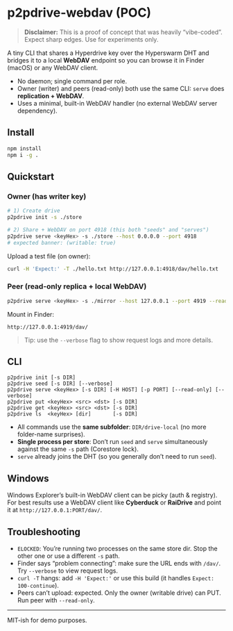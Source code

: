 # p2pdrive-webdav (POC)

> **Disclaimer:** This is a proof of concept that was heavily “vibe-coded”. Expect sharp edges. Use for experiments only.

A tiny CLI that shares a Hyperdrive key over the Hyperswarm DHT and bridges it to a local **WebDAV** endpoint so you can browse it in Finder (macOS) or any WebDAV client.

- No daemon; single command per role.
- Owner (writer) and peers (read-only) both use the same CLI: `serve` does **replication + WebDAV**.
- Uses a minimal, built-in WebDAV handler (no external WebDAV server dependency).

## Install

```bash
npm install
npm i -g .
```

## Quickstart

### Owner (has writer key)
```bash
# 1) Create drive
p2pdrive init -s ./store

# 2) Share + WebDAV on port 4918 (this both "seeds" and "serves")
p2pdrive serve <keyHex> -s ./store --host 0.0.0.0 --port 4918
# expected banner: (writable: true)
```

Upload a test file (on owner):
```bash
curl -H 'Expect:' -T ./hello.txt http://127.0.0.1:4918/dav/hello.txt
```

### Peer (read-only replica + local WebDAV)
```bash
p2pdrive serve <keyHex> -s ./mirror --host 127.0.0.1 --port 4919 --read-only
```

Mount in Finder:
```
http://127.0.0.1:4919/dav/
```

> Tip: use the `--verbose` flag to show request logs and more details.

## CLI

```
p2pdrive init [-s DIR]
p2pdrive seed [-s DIR] [--verbose]
p2pdrive serve <keyHex> [-s DIR] [-H HOST] [-p PORT] [--read-only] [--verbose]
p2pdrive put <keyHex> <src> <dst> [-s DIR]
p2pdrive get <keyHex> <src> <dst> [-s DIR]
p2pdrive ls  <keyHex> [dir]       [-s DIR]
```

- All commands use the **same subfolder**: `DIR/drive-local` (no more folder-name surprises).
- **Single process per store**: Don’t run `seed` and `serve` simultaneously against the same `-s` path (Corestore lock).
- `serve` already joins the DHT (so you generally don’t need to run `seed`).

## Windows

Windows Explorer’s built-in WebDAV client can be picky (auth & registry). For best results use a WebDAV client like **Cyberduck** or **RaiDrive** and point it at `http://127.0.0.1:PORT/dav/`.

## Troubleshooting

- `ELOCKED`: You’re running two processes on the same store dir. Stop the other one or use a different `-s` path.
- Finder says “problem connecting”: make sure the URL ends with `/dav/`. Try `--verbose` to view request logs.
- `curl -T` hangs: add `-H 'Expect:'` or use this build (it handles `Expect: 100-continue`).
- Peers can’t upload: expected. Only the owner (writable drive) can PUT. Run peer with `--read-only`.

---

MIT-ish for demo purposes.

